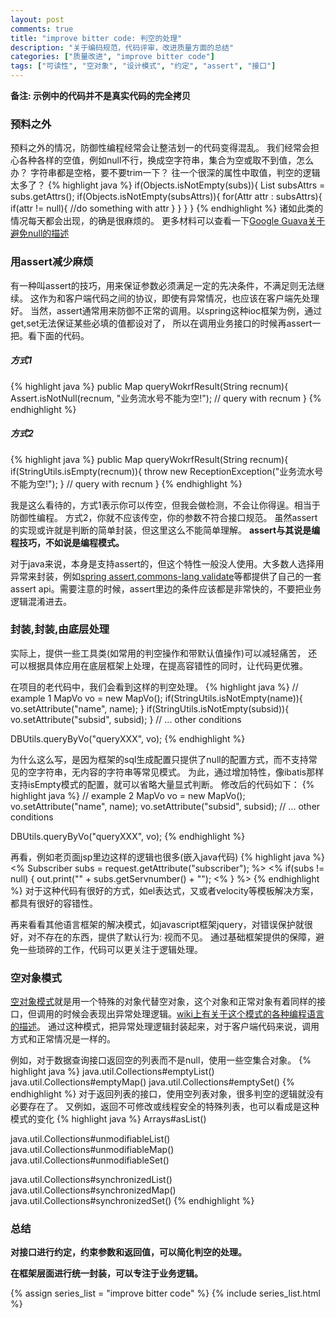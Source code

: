 ```yaml
---
layout: post
comments: true
title: "improve bitter code: 判空的处理"
description: "关于编码规范，代码评审，改进质量方面的总结"
categories: ["质量改进", "improve bitter code"]
tags: ["可读性", "空对象", "设计模式", "约定", "assert", "接口"]
---
```


__备注: 示例中的代码并不是真实代码的完全拷贝__

### 预料之外
预料之外的情况，防御性编程经常会让整洁划一的代码变得混乱。
我们经常会担心各种各样的空值，例如null不行，换成空字符串，集合为空或取不到值，怎么办？
字符串都是空格，要不要trim一下？
往一个很深的属性中取值，判空的逻辑太多了？
{% highlight java %}
if(Objects.isNotEmpty(subs)){
	List<Attr> subsAttrs = subs.getAttrs();
	if(Objects.isNotEmpty(subsAttrs)){
		for(Attr attr : subsAttrs){
		 	if(attr != null){
		 		//do something with attr
			}
		}
	}
}
{% endhighlight %}
诸如此类的情况每天都会出现，的确是很麻烦的。
更多材料可以查看一下[Google Guava关于避免null的描述][4]

### 用assert减少麻烦
有一种叫assert的技巧，用来保证参数必须满足一定的先决条件，不满足则无法继续。
这作为和客户端代码之间的协议，即使有异常情况，也应该在客户端先处理好。
当然，assert通常用来防御不正常的调用。以spring这种ioc框架为例，通过get,set无法保证某些必填的值都设对了，
所以在调用业务接口的时候再assert一把。看下面的代码。
##### 方式1
{% highlight java %}
public Map queryWokrfResult(String recnum){
	Assert.isNotNull(recnum,  "业务流水号不能为空!");
	// query with recnum
}
{% endhighlight %}

##### 方式2
{% highlight java %}
public Map queryWokrfResult(String recnum){
	if(StringUtils.isEmpty(recnum)){
		throw new ReceptionException("业务流水号不能为空!");
	}
	// query with recnum
}
{% endhighlight %}

我是这么看待的，方式1表示你可以传空，但我会做检测，不会让你得逞。相当于防御性编程。
方式2，你就不应该传空，你的参数不符合接口规范。
虽然assert的实现或许就是判断的简单封装，但这里这么不能简单理解。
__assert与其说是编程技巧，不如说是编程模式。__

对于java来说，本身是支持assert的，但这个特性一般没人使用。大多数人选择用异常来封装，例如[spring assert][3],[commons-lang validate][5]等都提供了自己的一套assert api。需要注意的时候，assert里边的条件应该都是非常快的，不要把业务逻辑混淆进去。

### 封装,封装,由底层处理
实际上，提供一些工具类(如常用的判空操作和带默认值操作)可以减轻痛苦，
还可以根据具体应用在底层框架上处理，在提高容错性的同时，让代码更优雅。

在项目的老代码中，我们会看到这样的判空处理。
{% highlight java %}
// example 1
MapVo vo = new MapVo();
if(StringUtils.isNotEmpty(name)){
	vo.setAttribute("name", name);
}
if(StringUtils.isNotEmpty(subsid)){
	vo.setAttribute("subsid", subsid);
}
// ... other conditions

DBUtils.queryByVo("queryXXX", vo);
{% endhighlight %}

为什么这么写，是因为框架的sql生成配置只提供了null的配置方式，而不支持常见的空字符串，无内容的字符串等常见模式。
为此，通过增加特性，像ibatis那样支持isEmpty模式的配置，就可以省略大量显式判断。
修改后的代码如下：
{% highlight java %}
// example 2
MapVo vo = new MapVo();
vo.setAttribute("name", name);
vo.setAttribute("subsid", subsid);
// ... other conditions

DBUtils.queryByVo("queryXXX", vo);
{% endhighlight %}

再看，例如老页面jsp里边这样的逻辑也很多(嵌入java代码)
{% highlight java %}
<% Subscriber subs = request.getAttribute("subscriber"); %>
<% if(subs != null) {
     out.print("<span>" + subs.getServnumber() + "</span>");
<% } %>
{% endhighlight %}
对于这种代码有很好的方式，如el表达式，又或者velocity等模板解决方案，都具有很好的容错性。

再来看看其他语言框架的解决模式，如javascript框架jquery，对错误保护就很好，对不存在的东西，提供了默认行为: 视而不见。
通过基础框架提供的保障，避免一些琐碎的工作，代码可以更关注于逻辑处理。

### 空对象模式
[空对象模式][1]就是用一个特殊的对象代替空对象，这个对象和正常对象有着同样的接口，但调用的时候会表现出异常处理逻辑。[wiki上有关于这个模式的各种编程语言的描述][2]。
通过这种模式，把异常处理逻辑封装起来，对于客户端代码来说，调用方式和正常情况是一样的。

例如，对于数据查询接口返回空的列表而不是null，使用一些空集合对象。
{% highlight java %}
java.util.Collections#emptyList()
java.util.Collections#emptyMap()
java.util.Collections#emptySet()
{% endhighlight %}
对于返回列表的接口，使用空列表对象，很多判空的逻辑就没有必要存在了。
又例如，返回不可修改或线程安全的特殊列表，也可以看成是这种模式的变化
{% highlight java %}
Arrays#asList()

java.util.Collections#unmodifiableList()
java.util.Collections#unmodifiableMap()
java.util.Collections#unmodifiableSet()

java.util.Collections#synchronizedList()
java.util.Collections#synchronizedMap()
java.util.Collections#synchronizedSet()
{% endhighlight %}

### 总结
__对接口进行约定，约束参数和返回值，可以简化判空的处理。__

__在框架层面进行统一封装，可以专注于业务逻辑。__

 [1]: http://www.cs.oberlin.edu/~jwalker/nullObjPattern/
 [2]: http://en.wikipedia.org/wiki/Null_Object_pattern
 [3]: http://static.springsource.org/spring/docs/1.2.x/api/org/springframework/util/Assert.html
 [4]: http://code.google.com/p/guava-libraries/wiki/UsingAndAvoidingNullExplained
 [5]: http://commons.apache.org/lang/api/org/apache/commons/lang3/Validate.html

{% assign series_list = "improve bitter code" %}
{% include series_list.html %}
